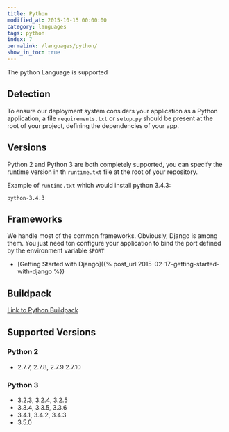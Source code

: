 ```yaml
---
title: Python
modified_at: 2015-10-15 00:00:00
category: languages
tags: python
index: 7
permalink: /languages/python/
show_in_toc: true
---
```


The python Language is supported

## Detection

To ensure our deployment system considers your application as a Python application,
a file `requirements.txt` or `setup.py` should be present at the root of your project, defining
the dependencies of your app.

## Versions

Python 2 and Python 3 are both completely supported, you can specify the runtime version in th
`runtime.txt` file at the root of your repository.

Example of `runtime.txt` which would install python 3.4.3:

```text
python-3.4.3
```

## Frameworks

We handle most of the common frameworks. Obviously, Django is among them. You just need ton
configure your application to bind the port defined by the environment variable `$PORT`

* [Getting Started with Django]({% post_url 2015-02-17-getting-started-with-django %})

## Buildpack

[Link to Python Buildpack](https://github.com/Scalingo/python-buildpack)

## Supported Versions

### Python 2

* 2.7.7, 2.7.8, 2.7.9 2.7.10

### Python 3

* 3.2.3, 3.2.4, 3.2.5
* 3.3.4, 3.3.5, 3.3.6
* 3.4.1, 3.4.2, 3.4.3
* 3.5.0
